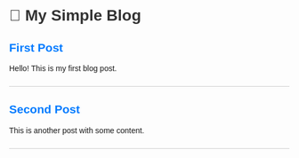 <!DOCTYPE html>
<html lang="en">
<head>
  <meta charset="UTF-8">
  <title>My Blog</title>
  <style>
    body { font-family: sans-serif; margin: 40px; }
    h1 { color: #333; }
    .post { margin-bottom: 20px; padding-bottom: 10px; border-bottom: 1px solid #ccc; }
    .post h2 { color: #007bff; }
  </style>
</head>
<body>
  <h1>📝 My Simple Blog</h1>

  <div class="post">
    <h2>First Post</h2>
    <p>Hello! This is my first blog post.</p>
  </div>

  <div class="post">
    <h2>Second Post</h2>
    <p>This is another post with some content.</p>
  </div>
</body>
</html>
